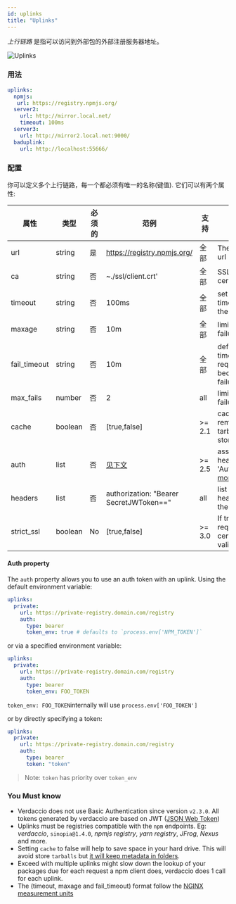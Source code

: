 ```yaml
---
id: uplinks
title: "Uplinks"
---
```

*上行链路* 是指可以访问到外部包的外部注册服务器地址。

![Uplinks](/img/uplinks.png)

### 用法

```yaml
uplinks:
  npmjs:
   url: https://registry.npmjs.org/
  server2:
    url: http://mirror.local.net/
    timeout: 100ms
  server3:
    url: http://mirror2.local.net:9000/
  baduplink:
    url: http://localhost:55666/
```

### 配置

你可以定义多个上行链路，每一个都必须有唯一的名称(键值). 它们可以有两个属性:

| 属性           | 类型      | 必须的 | 范例                                      | 支持     | 描述                                                                                                                         | 默认值        |
| ------------ | ------- | --- | --------------------------------------- | ------ | -------------------------------------------------------------------------------------------------------------------------- | ---------- |
| url          | string  | 是   | https://registry.npmjs.org/             | 全部     | The registry url                                                                                                           | npmjs      |
| ca           | string  | 否   | ~./ssl/client.crt'                      | 全部     | SSL path certificate                                                                                                       | No default |
| timeout      | string  | 否   | 100ms                                   | 全部     | set new timeout for the request                                                                                            | 30s        |
| maxage       | string  | 否   | 10m                                     | 全部     | limit maximun failure request                                                                                              | 2m         |
| fail_timeout | string  | 否   | 10m                                     | 全部     | defines max time when a request becomes a failure                                                                          | 5m         |
| max_fails    | number  | 否   | 2                                       | all    | limit maximun failure request                                                                                              | 2          |
| cache        | boolean | 否   | [true,false]                            | >= 2.1 | cache all remote tarballs in storage                                                                                       | true       |
| auth         | list    | 否   | [见下文](uplinks.md#auth-property)         | >= 2.5 | assigns the header 'Authorization' [more info](http://blog.npmjs.org/post/118393368555/deploying-with-npm-private-modules) | disabled   |
| headers      | list    | 否   | authorization: "Bearer SecretJWToken==" | all    | list of custom headers for the uplink                                                                                      | disabled   |
| strict_ssl   | boolean | No  | [true,false]                            | >= 3.0 | If true, requires SSL certificates be valid.                                                                               | true       |

#### Auth property

The `auth` property allows you to use an auth token with an uplink. Using the default environment variable:

```yaml
uplinks:
  private:
    url: https://private-registry.domain.com/registry
    auth:
      type: bearer
      token_env: true # defaults to `process.env['NPM_TOKEN']`   
```

or via a specified environment variable:

```yaml
uplinks:
  private:
    url: https://private-registry.domain.com/registry
    auth:
      type: bearer
      token_env: FOO_TOKEN
```

`token_env: FOO_TOKEN`internally will use `process.env['FOO_TOKEN']`

or by directly specifying a token:

```yaml
uplinks:
  private:
    url: https://private-registry.domain.com/registry
    auth:
      type: bearer
      token: "token"
```

> Note: `token` has priority over `token_env`

### You Must know

* Verdaccio does not use Basic Authentication since version `v2.3.0`. All tokens generated by verdaccio are based on JWT ([JSON Web Token](https://jwt.io/))
* Uplinks must be registries compatible with the `npm` endpoints. Eg: *verdaccio*, `sinopia@1.4.0`, *npmjs registry*, *yarn registry*, *JFrog*, *Nexus* and more.
* Setting `cache` to false will help to save space in your hard drive. This will avoid store `tarballs` but [it will keep metadata in folders](https://github.com/verdaccio/verdaccio/issues/391).
* Exceed with multiple uplinks might slow down the lookup of your packages due for each request a npm client does, verdaccio does 1 call for each uplink.
* The (timeout, maxage and fail_timeout) format follow the [NGINX measurement units](http://nginx.org/en/docs/syntax.html)